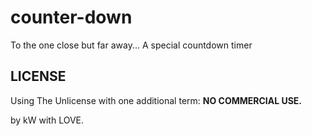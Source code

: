 # counter-down
To the one close but far away... A special countdown timer

## LICENSE
Using The Unlicense with one additional term: 
**NO COMMERCIAL USE.**


by kW with LOVE.